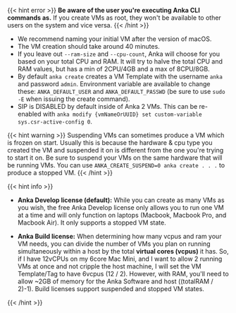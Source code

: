 ---
---

{{< hint error >}}
**Be aware of the user you're executing Anka CLI commands as.** If you create VMs as root, they won't be available to other users on the system and vice versa.
{{< /hint >}}

- We recommend naming your initial VM after the version of macOS.
- The VM creation should take around 40 minutes.
- If you leave out `--ram-size` and `--cpu-count`, Anka will choose for you based on your total CPU and RAM. It will try to halve the total CPU and RAM values, but has a min of 2CPU/4GB and a max of 8CPU/8GB.
- By default `anka create` creates a VM Template with the username `anka` and password `admin`. Environment variable are available to change these: `ANKA_DEFAULT_USER` and `ANKA_DEFAULT_PASSWD` (be sure to use `sudo -E` when issuing the create command).
- SIP is DISABLED by default inside of Anka 2 VMs. This can be re-enabled with `anka modify {vmNameOrUUID} set custom-variable sys.csr-active-config 0`.

{{< hint warning >}}
Suspending VMs can sometimes produce a VM which is frozen on start. Usually this is because the hardware & cpu type you created the VM and suspended it on is different from the one you're trying to start it on. Be sure to suspend your VMs on the same hardware that will be running VMs. You can use `ANKA_CREATE_SUSPEND=0 anka create . . .` to produce a stopped VM.
{{< /hint >}}

{{< hint info >}}

- **Anka Develop license (default):** While you can create as many VMs as you wish, the free Anka Develop license only allows you to run one VM at a time and will only function on laptops (Macbook, Macbook Pro, and Macbook Air). It only supports a stopped VM state.

- **Anka Build license:** When determining how many vcpus and ram your VM needs, you can divide the number of VMs you plan on running simultaneously within a host by the total **virtual cores (vcpus)** it has. So, if I have 12vCPUs on my 6core Mac Mini, and I want to allow 2 running VMs at once and not cripple the host machine, I will set the VM Template/Tag to have 6vcpus (12 / 2). However, with RAM, you'll need to allow ~2GB of memory for the Anka Software and host ((totalRAM / 2)-1). Build licenses support suspended and stopped VM states.

    <!-- 2. Pushing and pulling your VM from the registry can be optimized by setting `anka config chunk_size 2147483648` on the node you create your templates on. It must be set before you create the VM. [More about the chunking feature]({{< relref "intel/Whats New/_index.md#registry-pushing-and-pulling-of-vm-templatestags-are-now-chunked-for-better-performance" >}}) -->
{{< /hint >}}

<!-- {{< hint info >}}
If you're using `--postinstall` and your script is failing, you can see STDOUT/ERR inside of `/var/log/install.log`. This log file is found inside of the VM.
{{< /hint >}} -->

<!-- {{< hint info >}}
On Catalina and higher, the `--postinstall` requires a package and will no longer accept scripts like Mojave did. [We have a script that can convert your scripts to pkg files here.](https://github.com/veertuinc/scripts/blob/main/script2pkg.sh)
{{< /hint >}} -->
